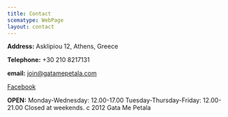 ```yaml
---
title: Contact
scematype: WebPage
layout: contact
---
```

**Address:** Asklipiou 12, Athens, Greece

**Telephone:** +30 210 8217131

**email:** join@gatamepetala.com


[Facebook](https://www.facebook.com/profile.php?id=100010221678762 "Facebook Page")

**OPEN:** Monday-Wednesday: 12.00-17.00
Tuesday-Thursday-Friday: 12.00-21.00
Closed at weekends.
c 2012 Gata Me Petala
